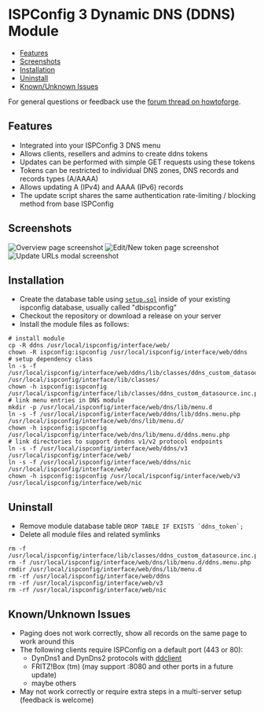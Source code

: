 # ISPConfig 3 Dynamic DNS (DDNS) Module

- [Features](#features)
- [Screenshots](#screenshots)
- [Installation](#installation)
- [Uninstall](#uninstall)
- [Known/Unknown Issues](#knownunknown-issues)

For general questions or feedback use the [forum thread on howtoforge](https://www.howtoforge.com/community/threads/ispconfig-3-danymic-dns-ddns-module.87967/).

## Features
- Integrated into your ISPConfig 3 DNS menu
- Allows clients, resellers and admins to create ddns tokens
- Updates can be performed with simple GET requests using these tokens
- Tokens can be restricted to individual DNS zones, DNS records and records types (A/AAAA)
- Allows updating A (IPv4) and AAAA (IPv6) records
- The update script shares the same authentication rate-limiting / blocking method from base ISPConfig

## Screenshots
![Overview page screenshot](https://user-images.githubusercontent.com/3976393/141506890-7c235b39-6ad9-4519-a482-4f2e8d44740c.png)
![Edit/New token page screenshot](https://user-images.githubusercontent.com/3976393/141506913-5b56f809-f255-49f8-b7da-fc2dd080c3ff.png)
![Update URLs modal screenshot](https://user-images.githubusercontent.com/3976393/141506922-36a59235-7344-475b-a0ec-77323084f5e5.png)


## Installation
- Create the database table using [`setup.sql`](setup.sql) inside of your existing ispconfig database, usually called "dbispconfig"
- Checkout the repository or download a release on your server
- Install the module files as follows:
````
# install module
cp -R ddns /usr/local/ispconfig/interface/web/
chown -R ispconfig:ispconfig /usr/local/ispconfig/interface/web/ddns
# setup dependency class
ln -s -f /usr/local/ispconfig/interface/web/ddns/lib/classes/ddns_custom_datasource.inc.php /usr/local/ispconfig/interface/lib/classes/
chown -h ispconfig:ispconfig /usr/local/ispconfig/interface/lib/classes/ddns_custom_datasource.inc.php
# link menu entries in DNS module
mkdir -p /usr/local/ispconfig/interface/web/dns/lib/menu.d
ln -s -f /usr/local/ispconfig/interface/web/ddns/lib/ddns.menu.php /usr/local/ispconfig/interface/web/dns/lib/menu.d/
chown -h ispconfig:ispconfig /usr/local/ispconfig/interface/web/dns/lib/menu.d/ddns.menu.php
# link directories to support dyndns v1/v2 protocol endpoints
ln -s -f /usr/local/ispconfig/interface/web/ddns/v3 /usr/local/ispconfig/interface/web/
ln -s -f /usr/local/ispconfig/interface/web/ddns/nic /usr/local/ispconfig/interface/web/
chown -h ispconfig:ispconfig /usr/local/ispconfig/interface/web/v3 /usr/local/ispconfig/interface/web/nic
````

## Uninstall
- Remove module database table ``DROP TABLE IF EXISTS `ddns_token`;``
- Delete all module files and related symlinks
````
rm -f /usr/local/ispconfig/interface/lib/classes/ddns_custom_datasource.inc.php
rm -f /usr/local/ispconfig/interface/web/dns/lib/menu.d/ddns.menu.php
rmdir /usr/local/ispconfig/interface/web/dns/lib/menu.d
rm -rf /usr/local/ispconfig/interface/web/ddns
rm -rf /usr/local/ispconfig/interface/web/v3
rm -rf /usr/local/ispconfig/interface/web/nic
````

## Known/Unknown Issues
- Paging does not work correctly, show all records on the same page to work around this
- The following clients require ISPConfig on a default port (443 or 80):
  - DynDns1 and DynDns2 protocols with [ddclient](https://github.com/ddclient/ddclient)
  - FRITZ!Box (tm) (may support :8080 and other ports in a future update)
  - maybe others
- May not work correctly or require extra steps in a multi-server setup (feedback is welcome)
